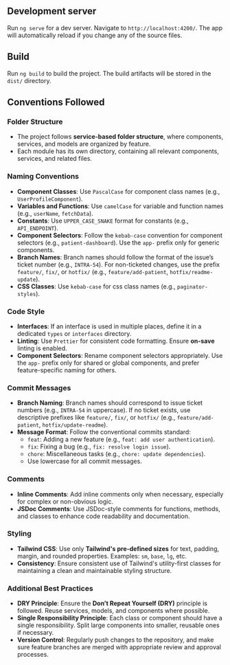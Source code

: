 ## Development server

Run `ng serve` for a dev server. Navigate to `http://localhost:4200/`. The app will automatically reload if you change any of the source files.

## Build

Run `ng build` to build the project. The build artifacts will be stored in the `dist/` directory.

## Conventions Followed

### Folder Structure

- The project follows **service-based folder structure**, where components, services, and models are organized by feature.
- Each module has its own directory, containing all relevant components, services, and related files.

### Naming Conventions

- **Component Classes**: Use `PascalCase` for component class names (e.g., `UserProfileComponent`).
- **Variables and Functions**: Use `camelCase` for variable and function names (e.g., `userName`, `fetchData`).
- **Constants**: Use `UPPER_CASE_SNAKE` format for constants (e.g., `API_ENDPOINT`).
- **Component Selectors**: Follow the `kebab-case` convention for component selectors (e.g., `patient-dashboard`). Use the `app-` prefix only for generic components.
- **Branch Names**: Branch names should follow the format of the issue’s ticket number (e.g., `INTRA-54`). For non-ticketed changes, use the prefix `feature/`, `fix/`, or `hotfix/` (e.g., `feature/add-patient`, `hotfix/readme-update`).
- **CSS Classes**: Use `kebab-case` for css class names (e.g., `paginator-styles`).

### Code Style

- **Interfaces**: If an interface is used in multiple places, define it in a dedicated `types` or `interfaces` directory.
- **Linting**: Use `Prettier` for consistent code formatting. Ensure **on-save** linting is enabled.
- **Component Selectors**: Rename component selectors appropriately. Use the `app-` prefix only for shared or global components, and prefer feature-specific naming for others.

### Commit Messages

- **Branch Naming**: Branch names should correspond to issue ticket numbers (e.g., `INTRA-54` in uppercase). If no ticket exists, use descriptive prefixes like `feature/`, `fix/`, or `hotfix/` (e.g., `feature/add-patient`, `hotfix/update-readme`).
- **Message Format**: Follow the conventional commits standard:
  - `feat`: Adding a new feature (e.g., `feat: add user authentication`).
  - `fix`: Fixing a bug (e.g., `fix: resolve login issue`).
  - `chore`: Miscellaneous tasks (e.g., `chore: update dependencies`).
  - Use lowercase for all commit messages.

### Comments

- **Inline Comments**: Add inline comments only when necessary, especially for complex or non-obvious logic.
- **JSDoc Comments**: Use JSDoc-style comments for functions, methods, and classes to enhance code readability and documentation.

### Styling

- **Tailwind CSS**: Use only **Tailwind's pre-defined sizes** for text, padding, margin, and rounded properties. Examples: `sm`, `base`, `lg`, etc.
- **Consistency**: Ensure consistent use of Tailwind's utility-first classes for maintaining a clean and maintainable styling structure.

### Additional Best Practices

- **DRY Principle**: Ensure the **Don’t Repeat Yourself (DRY)** principle is followed. Reuse services, models, and components where possible.
- **Single Responsibility Principle**: Each class or component should have a single responsibility. Split large components into smaller, reusable ones if necessary.
- **Version Control**: Regularly push changes to the repository, and make sure feature branches are merged with appropriate review and approval processes.
